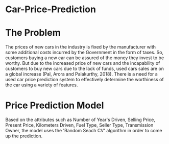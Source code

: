 # Car-Price-Prediction
# The Problem
The prices of new cars in the industry is fixed by the manufacturer with some additional costs incurred by the Government in the form of taxes. So, customers buying a new car can be assured of the money they invest to be worthy. But due to the increased price of new cars and the incapability of customers to buy new cars due to the lack of funds, used cars sales are on a global increase (Pal, Arora and Palakurthy, 2018). There is a need for a used car price prediction system to effectively determine the worthiness of the car using a variety of features. 
# Price Prediction Model
Based on the attributes such as Number of Year's Driven, Selling Price, Present Price, Kilometers Driven, Fuel Type, Seller Type,	Transmission Owner, the model uses the 'Random Seach CV' algorithm in order to come up the prediction. 
